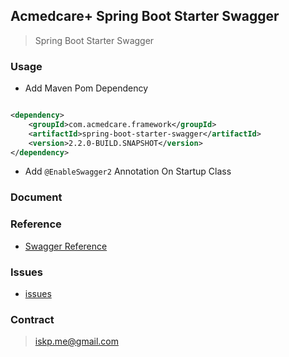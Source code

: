## Acmedcare+ Spring Boot Starter Swagger

> Spring Boot Starter Swagger

### Usage

- Add Maven Pom Dependency
```xml

<dependency>
    <groupId>com.acmedcare.framework</groupId>
    <artifactId>spring-boot-starter-swagger</artifactId>
    <version>2.2.0-BUILD.SNAPSHOT</version>
</dependency>

```

- Add `@EnableSwagger2` Annotation On Startup Class

### Document

### Reference

- [Swagger Reference](https://swagger.io/solutions/getting-started-with-oas/)

### Issues

- [issues](https://github.com/misselvexu/spring-boot-swagger/issues)

### Contract

> iskp.me@gmail.com

